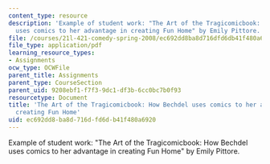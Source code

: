 ```yaml
---
content_type: resource
description: 'Example of student work: "The Art of the Tragicomicbook: How Bechdel
  uses comics to her advantage in creating Fun Home" by Emily Pittore.'
file: /courses/21l-421-comedy-spring-2008/ec692dd8ba8d716dfd6db41f480a6920_pittore_funhome.pdf
file_type: application/pdf
learning_resource_types:
- Assignments
ocw_type: OCWFile
parent_title: Assignments
parent_type: CourseSection
parent_uid: 9208ebf1-f7f3-9dc1-df3b-6cc0bc7b0f93
resourcetype: Document
title: 'The Art of the Tragicomicbook: How Bechdel uses comics to her advantage in
  creating Fun Home'
uid: ec692dd8-ba8d-716d-fd6d-b41f480a6920
---
```

Example of student work: "The Art of the Tragicomicbook: How Bechdel uses comics to her advantage in creating Fun Home" by Emily Pittore.

